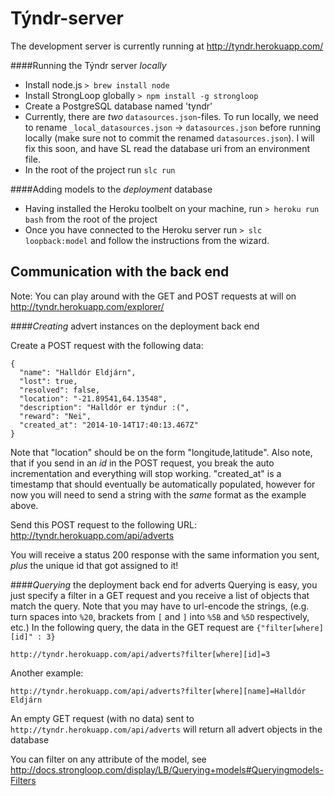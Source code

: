 Týndr-server
============
The development server is currently running at http://tyndr.herokuapp.com/

####Running the Týndr server *locally*
* Install node.js `> brew install node`
* Install StrongLoop globally `> npm install -g strongloop`
* Create a PostgreSQL database named 'tyndr'
* Currently, there are *two* `datasources.json`-files. To run locally, we need to rename `_local_datasources.json` -> `datasources.json` before running locally (make sure not to commit the renamed `datasources.json`). I will fix this soon, and have SL read the database uri from an environment file.
* In the root of the project run `slc run`


####Adding models to the *deployment* database
* Having installed the Heroku toolbelt on your machine, run `> heroku run bash` from the root of the project
* Once you have connected to the Heroku server run `> slc loopback:model` and follow the instructions from the wizard.


Communication with the back end
-------------------------------
Note: You can play around with the GET and POST requests at will on http://tyndr.herokuapp.com/explorer/

####*Creating* advert instances on the deployment back end

Create a POST request with the following data:

    {
      "name": "Halldór Eldjárn",
      "lost": true,
      "resolved": false,
      "location": "-21.89541,64.13548",
      "description": "Halldór er týndur :(",
      "reward": "Nei",
      "created_at": "2014-10-14T17:40:13.467Z"
    }
    
Note that "location" should be on the form "longitude,latitude". Also note, that if you send in an *id* in the POST request, you break the auto incrementation and everything will stop working. "created_at" is a timestamp that should eventually be automatically populated, however for now you will need to send a string with the *same* format as the example above.

Send this POST request to the following URL:
    http://tyndr.herokuapp.com/api/adverts

You will receive a status 200 response with the same information you sent, *plus* the unique id that got assigned to it!

####*Querying* the deployment back end for adverts
Querying is easy, you just specify a filter in a GET request and you receive a list of objects that match the query. Note that you may have to url-encode the strings, (e.g. turn spaces into `%20`, brackets from `[` and `]` into `%5B` and `%5D` respectively, etc.) In the following query, the data in the GET request are `{"filter[where][id]" : 3}`

    http://tyndr.herokuapp.com/api/adverts?filter[where][id]=3

Another example:

    http://tyndr.herokuapp.com/api/adverts?filter[where][name]=Halldór Eldjárn

An empty GET request (with no data) sent to `http://tyndr.herokuapp.com/api/adverts` will return all advert objects in the database

You can filter on any attribute of the model, see
    http://docs.strongloop.com/display/LB/Querying+models#Queryingmodels-Filters
